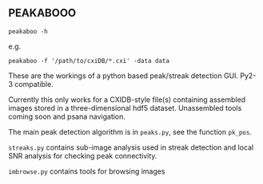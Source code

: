 ## PEAKABOOO
```peakaboo -h```

e.g.

```peakaboo -f '/path/to/cxiDB/*.cxi' -data data ```

These are the workings of a python based peak/streak detection GUI. Py2-3 compatible.

Currently this only works for a CXIDB-style file(s) containing assembled images stored in a three-dimensional hdf5 dataset. Unassembled tools coming soon and psana navigation. 

The main peak detection algorithm is in ```peaks.py```, see the function ```pk_pos```. 

```streaks.py``` contains sub-image analysis used in streak detection and local SNR analysis for checking peak connectivity.

```imbrowse.py``` contains tools for browsing images

